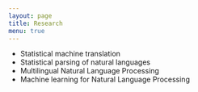 ```yaml
---
layout: page
title: Research
menu: true
---
```


* Statistical machine translation
* Statistical parsing of natural languages
* Multilingual Natural Language Processing
* Machine learning for Natural Language Processing

